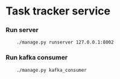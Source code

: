 # Task tracker service

### Run server
```shell
    ./manage.py runserver 127.0.0.1:8002
```

### Run kafka consumer
```shell
    ./manage.py kafka_consumer

```
